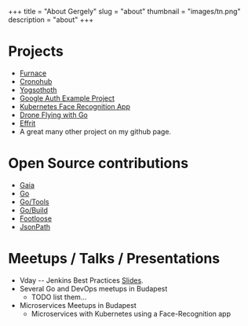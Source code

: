 +++
title = "About Gergely"
slug = "about"
thumbnail = "images/tn.png"
description = "about"
+++

# Projects

* [Furnace](https://github.com/go-furnace/go-furnace)
* [Cronohub](https://github.com/cronohub/cronohub)
* [Yogsothoth](https://github.com/Skarlso/yogsothoth)
* [Google Auth Example Project](https://github.com/Skarlso/google-oauth-go-sample)
* [Kubernetes Face Recognition App](https://github.com/Skarlso/kube-cluster-sample)
* [Drone Flying with Go](https://github.com/Skarlso/drone-demo/)
* [Effrit](https://github.com/Skarlso/effrit)
* A great many other project on my github page.

# Open Source contributions

* [Gaia](https://github.com/gaia-pipeline/gaia/)
* [Go](https://github.com/golang/go)
* [Go/Tools](https://github.com/golang/tools)
* [Go/Build](https://github.com/golang/build)
* [Footloose](https://github.com/weaveworks/footloose)
* [JsonPath](https://github.com/joshbuddy/jsonpath)

# Meetups / Talks / Presentations

* Vday -- Jenkins Best Practices [Slides](http://www.slideshare.net/GergelyBrautigam/jenkins-best-practices-meetup-slides).
* Several Go and DevOps meetups in Budapest
	* TODO list them...
* Microservices Meetups in Budapest
	* Microservices with Kubernetes using a Face-Recognition app
